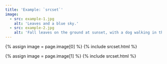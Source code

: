 ```yaml
---
title: 'Example: `srcset`'
image:
  - src: example-1.jpg
    alt: 'Leaves and a blue sky.'
  - src: example-2.jpg
    alt: 'Fall leaves on the ground at sunset, with a dog walking in the background.'
---
```


{% assign image = page.image[0] %}
{% include srcset.html %}

{% assign image = page.image[1] %}
{% include srcset.html %}
